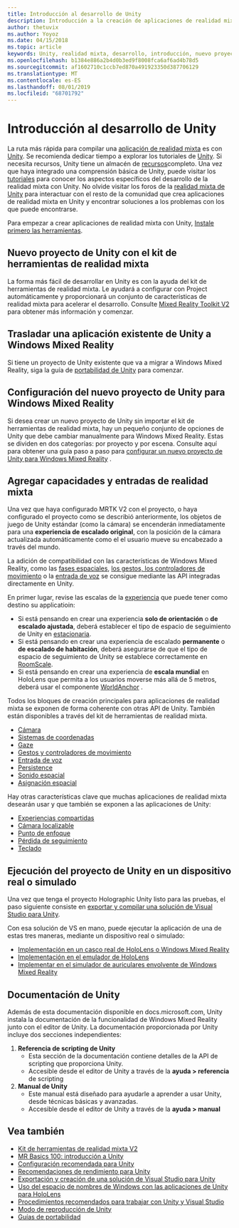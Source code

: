 ```yaml
---
title: Introducción al desarrollo de Unity
description: Introducción a la creación de aplicaciones de realidad mixta en Unity.
author: thetuvix
ms.author: Yoyoz
ms.date: 04/15/2018
ms.topic: article
keywords: Unity, realidad mixta, desarrollo, introducción, nuevo proyecto, portabilidad, capacidad, cámara, simulación, emulación, documentación
ms.openlocfilehash: b1384e886a2b4d0b3ed9f8008fca6af6ad4b78d5
ms.sourcegitcommit: af1602710c1ccb7ed870a491923350d387706129
ms.translationtype: MT
ms.contentlocale: es-ES
ms.lasthandoff: 08/01/2019
ms.locfileid: "68701792"
---
```

# <a name="unity-development-overview"></a>Introducción al desarrollo de Unity

La ruta más rápida para compilar una [aplicación de realidad mixta](app-views.md) es con [Unity](http://aka.ms/HoloLensUnity). Se recomienda dedicar tiempo a explorar los tutoriales de [Unity](https://unity3d.com/learn/tutorials). Si necesita recursos, Unity tiene un almacén de [recursos](https://www.assetstore.unity3d.com/)completo. Una vez que haya integrado una comprensión básica de Unity, puede visitar los [tutoriales](tutorials.md) para conocer los aspectos específicos del desarrollo de la realidad mixta con Unity. No olvide visitar los foros de la [realidad mixta de Unity](http://forum.unity3d.com/forums/hololens.102/) para interactuar con el resto de la comunidad que crea aplicaciones de realidad mixta en Unity y encontrar soluciones a los problemas con los que puede encontrarse.

Para empezar a crear aplicaciones de realidad mixta con Unity, [Instale primero las herramientas](install-the-tools.md). 

## <a name="new-unity-project-with-mixed-reality-toolkit"></a>Nuevo proyecto de Unity con el kit de herramientas de realidad mixta 

La forma más fácil de desarrollar en Unity es con la ayuda del kit de herramientas de realidad mixta. Le ayudará a configurar con Project automáticamente y proporcionará un conjunto de características de realidad mixta para acelerar el desarrollo. Consulte [Mixed Reality Toolkit V2](mrtk-getting-started.md) para obtener más información y comenzar. 

## <a name="porting-an-existing-unity-app-to-windows-mixed-reality"></a>Trasladar una aplicación existente de Unity a Windows Mixed Reality

Si tiene un proyecto de Unity existente que va a migrar a Windows Mixed Reality, siga la guía de [portabilidad de Unity](porting-guides.md) para comenzar.

## <a name="configuring-new-unity-project-for-windows-mixed-reality"></a>Configuración del nuevo proyecto de Unity para Windows Mixed Reality

Si desea crear un nuevo proyecto de Unity sin importar el kit de herramientas de realidad mixta, hay un pequeño conjunto de opciones de Unity que debe cambiar manualmente para Windows Mixed Reality. Estas se dividen en dos categorías: por proyecto y por escena. Consulte aquí para obtener una guía paso a paso para [configurar un nuevo proyecto de Unity para Windows Mixed Reality](Configure-Unity-Project.md) .

## <a name="adding-mixed-reality-capabilities-and-inputs"></a>Agregar capacidades y entradas de realidad mixta

Una vez que haya configurado MRTK V2 con el proyecto, o haya configurado el proyecto como se describió anteriormente, los objetos de juego de Unity estándar (como la cámara) se encenderán inmediatamente para una **experiencia de escalado original**, con la posición de la cámara actualizada automáticamente como el el usuario mueve su encabezado a través del mundo.

La adición de compatibilidad con las características de Windows Mixed Reality, como las [fases espaciales](coordinate-systems.md#spatial-coordinate-systems), [los gestos, los controladores de movimiento](gestures-and-motion-controllers-in-unity.md) o la [entrada de voz](voice-input-in-unity.md) se consigue mediante las API integradas directamente en Unity. 

En primer lugar, revise las escalas de la [experiencia](coordinate-systems.md) que puede tener como destino su applicatioin:
* Si está pensando en crear una experiencia **solo de orientación** o **de escalado ajustada**, deberá establecer el tipo de espacio de seguimiento de Unity en [estacionaria](coordinate-systems-in-unity.md#building-an-orientation-only-or-seated-scale-experience).
* Si está pensando en crear una experiencia de escalado **permanente** o **de escalado de habitación**, deberá asegurarse de que el tipo de espacio de seguimiento de Unity se establece correctamente en [RoomScale](coordinate-systems-in-unity.md#building-an-orientation-only-or-seated-scale-experience).
* Si está pensando en crear una experiencia de **escala mundial** en HoloLens que permita a los usuarios moverse más allá de 5 metros, deberá usar el componente [WorldAnchor](coordinate-systems-in-unity.md#building-a-world-scale-experience) .

Todos los bloques de creación principales para aplicaciones de realidad mixta se exponen de forma coherente con otras API de Unity. También están disponibles a través del kit de herramientas de realidad mixta.
* [Cámara](camera-in-unity.md)
* [Sistemas de coordenadas](coordinate-systems-in-unity.md)
* [Gaze](gaze-in-unity.md)
* [Gestos y controladores de movimiento](gestures-and-motion-controllers-in-unity.md)
* [Entrada de voz](voice-input-in-unity.md)
* [Persistence](persistence-in-unity.md)
* [Sonido espacial](spatial-sound-in-unity.md)
* [Asignación espacial](spatial-mapping-in-unity.md)

Hay otras características clave que muchas aplicaciones de realidad mixta desearán usar y que también se exponen a las aplicaciones de Unity:
* [Experiencias compartidas](shared-experiences-in-unity.md)
* [Cámara localizable](locatable-camera-in-unity.md)
* [Punto de enfoque](focus-point-in-unity.md)
* [Pérdida de seguimiento](tracking-loss-in-unity.md)
* [Teclado](keyboard-input-in-unity.md)

## <a name="running-your-unity-project-on-a-real-or-simulated-device"></a>Ejecución del proyecto de Unity en un dispositivo real o simulado

Una vez que tenga el proyecto Holographic Unity listo para las pruebas, el paso siguiente consiste en [exportar y compilar una solución de Visual Studio para Unity](exporting-and-building-a-unity-visual-studio-solution.md).

Con esa solución de VS en mano, puede ejecutar la aplicación de una de estas tres maneras, mediante un dispositivo real o simulado:
* [Implementación en un casco real de HoloLens o Windows Mixed Reality](using-visual-studio.md)
* [Implementación en el emulador de HoloLens](using-the-hololens-emulator.md)
* [Implementar en el simulador de auriculares envolvente de Windows Mixed Reality](using-the-windows-mixed-reality-simulator.md)

## <a name="unity-documentation"></a>Documentación de Unity

Además de esta documentación disponible en docs.microsoft.com, Unity instala la documentación de la funcionalidad de Windows Mixed Reality junto con el editor de Unity. La documentación proporcionada por Unity incluye dos secciones independientes:
1. **Referencia de scripting de Unity**
    * Esta sección de la documentación contiene detalles de la API de scripting que proporciona Unity.
    * Accesible desde el editor de Unity a través de la **ayuda > referencia** de scripting
2. **Manual de Unity**
    * Este manual está diseñado para ayudarle a aprender a usar Unity, desde técnicas básicas y avanzadas.
    * Accesible desde el editor de Unity a través de la **ayuda > manual**

## <a name="see-also"></a>Vea también
* [Kit de herramientas de realidad mixta V2](mrtk-getting-started.md)
* [MR Basics 100: introducción a Unity](holograms-100.md)
* [Configuración recomendada para Unity](recommended-settings-for-unity.md)
* [Recomendaciones de rendimiento para Unity](performance-recommendations-for-unity.md)
* [Exportación y creación de una solución de Visual Studio para Unity](exporting-and-building-a-unity-visual-studio-solution.md)
* [Uso del espacio de nombres de Windows con las aplicaciones de Unity para HoloLens](using-the-windows-namespace-with-unity-apps-for-hololens.md)
* [Procedimientos recomendados para trabajar con Unity y Visual Studio](best-practices-for-working-with-unity-and-visual-studio.md)
* [Modo de reproducción de Unity](unity-play-mode.md)
* [Guías de portabilidad](porting-guides.md)
